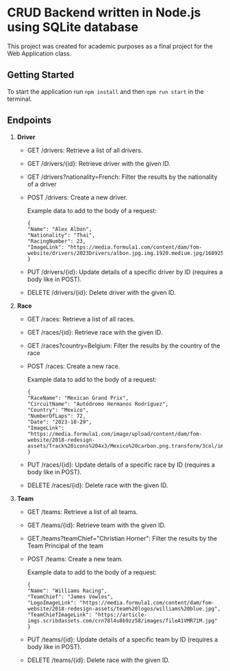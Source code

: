 # CRUD Backend written in Node.js using SQLite database

This project was created for academic purposes as a final project for the Web Application class.

## Getting Started

To start the application run `npm install` and then `npm run start` in the terminal.

## Endpoints
1. **Driver**
    - GET /drivers: Retrieve a list of all drivers.
    - GET /drivers/{id}: Retrieve driver with the given ID.
    - GET /drivers?nationality=French: Filter the results by the nationality of a driver
    - POST /drivers: Create a new driver.
    
      Example data to add to the body of a request:
    
        ```
        {
        "Name": "Alex Albon",  
        "Nationality": "Thai",  
        "RacingNumber": 23,   
        "ImageLink": "https://media.formula1.com/content/dam/fom-website/drivers/2023Drivers/albon.jpg.img.1920.medium.jpg/1689253984120.jpg"
        }
        ```
    - PUT /drivers/{id}: Update details of a specific driver by ID (requires a body like in POST).
    - DELETE /drivers/{id}: Delete driver with the given ID.

2. **Race**
    - GET /races: Retrieve a list of all races.
    - GET /races/{id}: Retrieve race with the given ID.
    - GET /races?country=Belgium: Filter the results by the country of the race
    - POST /races: Create a new race.
    
      Example data to add to the body of a request:
    
        ```
       {
        "RaceName": "Mexican Grand Prix",
        "CircuitName": "Autódromo Hermanos Rodríguez",
        "Country": "Mexico",
        "NumberOfLaps": 72,
        "Date": "2023-10-29",
        "ImageLink": "https://media.formula1.com/image/upload/content/dam/fom-website/2018-redesign-assets/Track%20icons%204x3/Mexico%20carbon.png.transform/3col/image.png"
        }
        ```
    - PUT /races/{id}: Update details of a specific race by ID (requires a body like in POST).
    - DELETE /races/{id}: Delete race with the given ID.
      
2. **Team**
    - GET /teams: Retrieve a list of all teams.
    - GET /teams/{id}: Retrieve team with the given ID.
    - GET /teams?teamChief="Christian Horner": Filter the results by the Team Principal of the team
    - POST /teams: Create a new team.
    
      Example data to add to the body of a request:
    
        ```
        {
        "Name": "Williams Racing",
        "TeamChief": "James Vowles",
        "LogoImageLink": "https://media.formula1.com/content/dam/fom-website/2018-redesign-assets/team%20logos/williams%20blue.jpg",
        "TeamChiefImageLink": "https://article-imgs.scribdassets.com/crn78l4u8b9zz58/images/fileA1VMR71M.jpg"
        }
        ```
    - PUT /teams/{id}: Update details of a specific team by ID (requires a body like in POST).
    - DELETE /teams/{id}: Delete race with the given ID.
